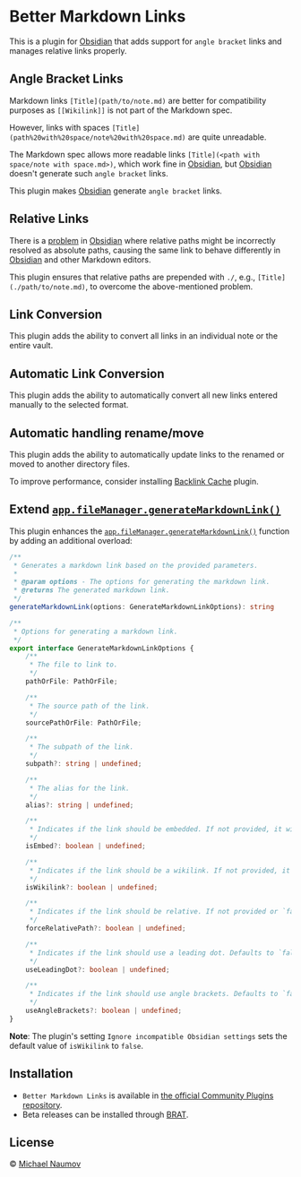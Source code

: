 # Better Markdown Links

This is a plugin for [Obsidian] that adds support for `angle bracket` links and manages relative links properly.

## Angle Bracket Links

Markdown links `[Title](path/to/note.md)` are better for compatibility purposes as `[[Wikilink]]` is not part of the Markdown spec.

However, links with spaces `[Title](path%20with%20space/note%20with%20space.md)` are quite unreadable.

The Markdown spec allows more readable links `[Title](<path with space/note with space.md>)`, which work fine in [Obsidian], but [Obsidian] doesn't generate such `angle bracket` links.

This plugin makes [Obsidian] generate `angle bracket` links.

## Relative Links

There is a [problem](https://forum.obsidian.md/t/add-settings-to-control-link-resolution-mode/69560) in [Obsidian] where relative paths might be incorrectly resolved as absolute paths, causing the same link to behave differently in [Obsidian] and other Markdown editors.

This plugin ensures that relative paths are prepended with `./`, e.g., `[Title](./path/to/note.md)`, to overcome the above-mentioned problem.

## Link Conversion

This plugin adds the ability to convert all links in an individual note or the entire vault.

## Automatic Link Conversion

This plugin adds the ability to automatically convert all new links entered manually to the selected format.

## Automatic handling rename/move

This plugin adds the ability to automatically update links to the renamed or moved to another directory files.

To improve performance, consider installing [Backlink Cache](https://obsidian.md/plugins?id=backlink-cache) plugin.

## Extend [`app.fileManager.generateMarkdownLink()`][generateMarkdownLink]

This plugin enhances the [`app.fileManager.generateMarkdownLink()`][generateMarkdownLink] function by adding an additional overload:

```typescript
/**
 * Generates a markdown link based on the provided parameters.
 *
 * @param options - The options for generating the markdown link.
 * @returns The generated markdown link.
 */
generateMarkdownLink(options: GenerateMarkdownLinkOptions): string

/**
 * Options for generating a markdown link.
 */
export interface GenerateMarkdownLinkOptions {
    /**
     * The file to link to.
     */
    pathOrFile: PathOrFile;

    /**
     * The source path of the link.
     */
    sourcePathOrFile: PathOrFile;

    /**
     * The subpath of the link.
     */
    subpath?: string | undefined;

    /**
     * The alias for the link.
     */
    alias?: string | undefined;

    /**
     * Indicates if the link should be embedded. If not provided, it will be inferred based on the file type.
     */
    isEmbed?: boolean | undefined;

    /**
     * Indicates if the link should be a wikilink. If not provided, it will be inferred based on the Obsidian settings.
     */
    isWikilink?: boolean | undefined;

    /**
     * Indicates if the link should be relative. If not provided or `false`, it will be inferred based on the Obsidian settings.
     */
    forceRelativePath?: boolean | undefined;

    /**
     * Indicates if the link should use a leading dot. Defaults to `false`. Has no effect if `isWikilink` is `true` or `forceRelativePath` is `false`.
     */
    useLeadingDot?: boolean | undefined;

    /**
     * Indicates if the link should use angle brackets. Defaults to `false`. Has no effect if `isWikilink` is `true`
     */
    useAngleBrackets?: boolean | undefined;
}
```

**Note**: The plugin's setting `Ignore incompatible Obsidian settings` sets the default value of `isWikilink` to `false`.

## Installation

- `Better Markdown Links` is available in [the official Community Plugins repository](https://obsidian.md/plugins?id=better-markdown-links).
- Beta releases can be installed through [BRAT](https://obsidian.md/plugins?id=obsidian42-brat).

## License

© [Michael Naumov](https://github.com/mnaoumov/)

[Obsidian]: https://obsidian.md/

[generateMarkdownLink]: https://github.com/obsidianmd/obsidian-api/blob/ea526e2459ad3f188c994862a9b106d94bf0f692/obsidian.d.ts#L1435
